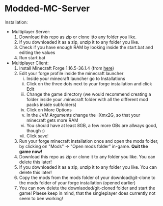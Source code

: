 # Modded-MC-Server
Installation:<br>
 <ul>
  <li>Multiplayer Server:
    <ol type="1">
      <li>Download this repo as zip or clone itto any folder you like.</li>
      <li>If you downloaded it as a zip, unzip it to any folder you like.</li>
      <li>Check if you have enough RAM by looking inside the start.bat and editing the values</li>
      <li>Run start.bat</li>
    </ol>
  </li>
  <li>
    Multiplayer Client:
    <ol type="1">
      <li>Install Minecraft Forge 1.16.5-36.1.4 (from <a href="https://files.minecraftforge.net/maven/net/minecraftforge/forge/1.16.5-36.1.4/forge-1.16.5-36.1.4-installer.jar" target="_blank" title="direct link">here</a>)</li>
      <li>Edit your forge profile inside the minecraft launcher
        <ol type="i">
          <li>Inside your minecraft launcher go to Installations</li>
          <li>Click on the three dots next to your forge installation and click Edit</li>
          <li>Change the game directory (we would recommend creating a folder inside your .minecraft folder with all the different mod packs inside subfolders)</li>
          <li>Click on More Options</li>
          <li>In the JVM Arguments change the -Xmx2G, so that your minecraft gets more RAM</li>
          <li>You should have at least 8GB, a few more GBs are allways good, though :)</li>
          <li>Click save!</li>
        </ol>
      </li>
      <li>Run your forge minecraft installation once and open the mods folder, by clicking on "Mods" -> "Open mods folder" in-game. <b>Quit the game now!</b></li>
      <li>Download this repo as zip or clone it to any folder you like. You can delete this later!</li>
      <li>If you downloaded it as a zip, unzip it to any folder you like. You can delete this later!</li>
      <li>Copy the mods from the mods folder of your download/git-clone to the mods folder of your forge installation (opened earlier)</li>
      <li>You can now delete the downlaoded/git-cloned folder and start the game! Plaese keep in mind, that the singleplayer does currently not seem to bee working!</li>
      </ol>
    </li>
</ul>
